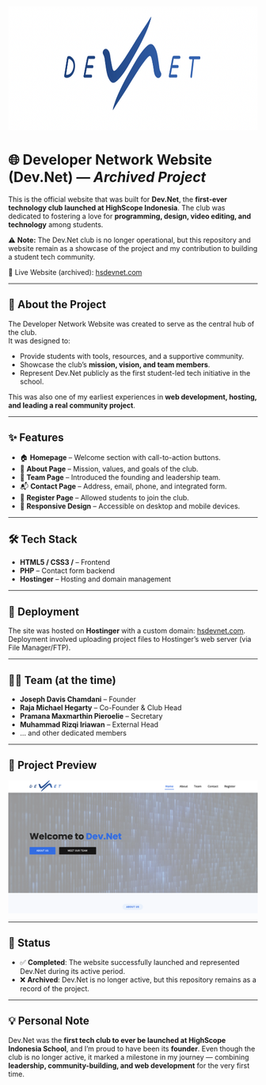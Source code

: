 <p align="center">
  <img src="devnet-cover.png" alt="DevNet Logo" width="100%" height="250"/>
</p>

# 🌐 Developer Network Website (Dev.Net) — *Archived Project*

This is the official website that was built for **Dev.Net**, the **first-ever technology club launched at HighScope Indonesia**. The club was dedicated to fostering a love for **programming, design, video editing, and technology** among students.

⚠️ **Note:** The Dev.Net club is no longer operational, but this repository and website remain as a showcase of the project and my contribution to building a student tech community.

🔗 Live Website (archived): [hsdevnet.com](https://hsdevnet.com)

---

## 📖 About the Project
The Developer Network Website was created to serve as the central hub of the club.  
It was designed to:
- Provide students with tools, resources, and a supportive community.  
- Showcase the club’s **mission, vision, and team members**.  
- Represent Dev.Net publicly as the first student-led tech initiative in the school.  

This was also one of my earliest experiences in **web development, hosting, and leading a real community project**.

---

## ✨ Features
- 🏠 **Homepage** – Welcome section with call-to-action buttons.  
- 📖 **About Page** – Mission, values, and goals of the club.  
- 👥 **Team Page** – Introduced the founding and leadership team.  
- 📬 **Contact Page** – Address, email, phone, and integrated form.  
- 📝 **Register Page** – Allowed students to join the club.  
- 📱 **Responsive Design** – Accessible on desktop and mobile devices.  

---

## 🛠️ Tech Stack
- **HTML5 / CSS3 /** – Frontend  
- **PHP** – Contact form backend  
- **Hostinger** – Hosting and domain management  

---

## 🚀 Deployment
The site was hosted on **Hostinger** with a custom domain: [hsdevnet.com](https://hsdevnet.com).  
Deployment involved uploading project files to Hostinger’s web server (via File Manager/FTP).  

---

## 👨‍💻 Team (at the time)
- **Joseph Davis Chamdani** – Founder  
- **Raja Michael Hegarty** – Co-Founder & Club Head  
- **Pramana Maxmarthin Pieroelie** – Secretary  
- **Muhammad Rizqi Iriawan** – External Head  
- … and other dedicated members  

---

## 📸 Project Preview
![Dev.Net Website Preview](preview.png)  

---

## 📜 Status
- ✅ **Completed**: The website successfully launched and represented Dev.Net during its active period.  
- ❌ **Archived**: Dev.Net is no longer active, but this repository remains as a record of the project.  

---

## 💡 Personal Note
Dev.Net was the **first tech club to ever be launched at HighScope Indonesia School**, and I’m proud to have been its **founder**. Even though the club is no longer active, it marked a milestone in my journey — combining **leadership, community-building, and web development** for the very first time.  
